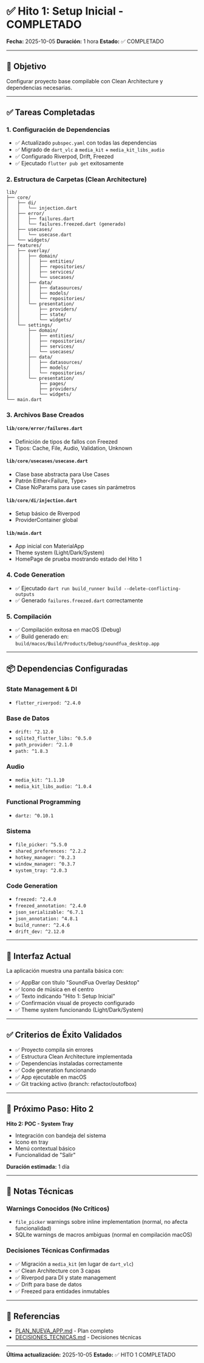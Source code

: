 # ✅ Hito 1: Setup Inicial - COMPLETADO

**Fecha:** 2025-10-05
**Duración:** 1 hora
**Estado:** ✅ COMPLETADO

---

## 🎯 Objetivo

Configurar proyecto base compilable con Clean Architecture y dependencias necesarias.

---

## ✅ Tareas Completadas

### 1. Configuración de Dependencias
- ✅ Actualizado `pubspec.yaml` con todas las dependencias
- ✅ Migrado de `dart_vlc` a `media_kit` + `media_kit_libs_audio`
- ✅ Configurado Riverpod, Drift, Freezed
- ✅ Ejecutado `flutter pub get` exitosamente

### 2. Estructura de Carpetas (Clean Architecture)
```
lib/
├── core/
│   ├── di/
│   │   └── injection.dart
│   ├── error/
│   │   ├── failures.dart
│   │   └── failures.freezed.dart (generado)
│   ├── usecases/
│   │   └── usecase.dart
│   └── widgets/
├── features/
│   ├── overlay/
│   │   ├── domain/
│   │   │   ├── entities/
│   │   │   ├── repositories/
│   │   │   ├── services/
│   │   │   └── usecases/
│   │   ├── data/
│   │   │   ├── datasources/
│   │   │   ├── models/
│   │   │   └── repositories/
│   │   └── presentation/
│   │       ├── providers/
│   │       ├── state/
│   │       └── widgets/
│   └── settings/
│       ├── domain/
│       │   ├── entities/
│       │   ├── repositories/
│       │   ├── services/
│       │   └── usecases/
│       ├── data/
│       │   ├── datasources/
│       │   ├── models/
│       │   └── repositories/
│       └── presentation/
│           ├── pages/
│           ├── providers/
│           └── widgets/
└── main.dart
```

### 3. Archivos Base Creados

#### `lib/core/error/failures.dart`
- Definición de tipos de fallos con Freezed
- Tipos: Cache, File, Audio, Validation, Unknown

#### `lib/core/usecases/usecase.dart`
- Clase base abstracta para Use Cases
- Patrón Either<Failure, Type>
- Clase NoParams para use cases sin parámetros

#### `lib/core/di/injection.dart`
- Setup básico de Riverpod
- ProviderContainer global

#### `lib/main.dart`
- App inicial con MaterialApp
- Theme system (Light/Dark/System)
- HomePage de prueba mostrando estado del Hito 1

### 4. Code Generation
- ✅ Ejecutado `dart run build_runner build --delete-conflicting-outputs`
- ✅ Generado `failures.freezed.dart` correctamente

### 5. Compilación
- ✅ Compilación exitosa en macOS (Debug)
- ✅ Build generado en: `build/macos/Build/Products/Debug/soundfua_desktop.app`

---

## 📦 Dependencias Configuradas

### State Management & DI
- `flutter_riverpod: ^2.4.0`

### Base de Datos
- `drift: ^2.12.0`
- `sqlite3_flutter_libs: ^0.5.0`
- `path_provider: ^2.1.0`
- `path: ^1.8.3`

### Audio
- `media_kit: ^1.1.10`
- `media_kit_libs_audio: ^1.0.4`

### Functional Programming
- `dartz: ^0.10.1`

### Sistema
- `file_picker: ^5.5.0`
- `shared_preferences: ^2.2.2`
- `hotkey_manager: ^0.2.3`
- `window_manager: ^0.3.7`
- `system_tray: ^2.0.3`

### Code Generation
- `freezed: ^2.4.0`
- `freezed_annotation: ^2.4.0`
- `json_serializable: ^6.7.1`
- `json_annotation: ^4.8.1`
- `build_runner: ^2.4.6`
- `drift_dev: ^2.12.0`

---

## 🎨 Interfaz Actual

La aplicación muestra una pantalla básica con:
- ✅ AppBar con título "SoundFua Overlay Desktop"
- ✅ Icono de música en el centro
- ✅ Texto indicando "Hito 1: Setup Inicial"
- ✅ Confirmación visual de proyecto configurado
- ✅ Theme system funcionando (Light/Dark/System)

---

## ✅ Criterios de Éxito Validados

- ✅ Proyecto compila sin errores
- ✅ Estructura Clean Architecture implementada
- ✅ Dependencias instaladas correctamente
- ✅ Code generation funcionando
- ✅ App ejecutable en macOS
- ✅ Git tracking activo (branch: refactor/outofbox)

---

## 🚀 Próximo Paso: Hito 2

**Hito 2: POC - System Tray**
- Integración con bandeja del sistema
- Icono en tray
- Menú contextual básico
- Funcionalidad de "Salir"

**Duración estimada:** 1 día

---

## 📝 Notas Técnicas

### Warnings Conocidos (No Críticos)
- `file_picker` warnings sobre inline implementation (normal, no afecta funcionalidad)
- SQLite warnings de macros ambiguas (normal en compilación macOS)

### Decisiones Técnicas Confirmadas
- ✅ Migración a `media_kit` (en lugar de `dart_vlc`)
- ✅ Clean Architecture con 3 capas
- ✅ Riverpod para DI y state management
- ✅ Drift para base de datos
- ✅ Freezed para entidades inmutables

---

## 🔗 Referencias

- [PLAN_NUEVA_APP.md](./PLAN_NUEVA_APP.md) - Plan completo
- [DECISIONES_TECNICAS.md](./DECISIONES_TECNICAS.md) - Decisiones técnicas

---

**Última actualización:** 2025-10-05
**Estado:** ✅ HITO 1 COMPLETADO
